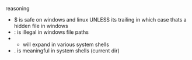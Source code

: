 reasoning 

- $ is safe on windows and linux UNLESS its trailing in which case thats a hidden file in windows
- : is illegal in windows file paths
- * will expand in various system shells
- . is meaningful in system shells (current dir)
